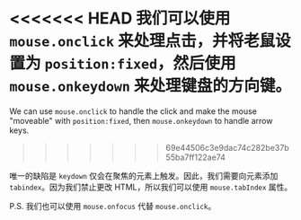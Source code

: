 
<<<<<<< HEAD
我们可以使用 `mouse.onclick` 来处理点击，并将老鼠设置为 `position:fixed`，然后使用 `mouse.onkeydown` 来处理键盘的方向键。
=======
We can use `mouse.onclick` to handle the click and make the mouse "moveable" with `position:fixed`, then `mouse.onkeydown` to handle arrow keys.
>>>>>>> 69e44506c3e9dac74c282be37b55ba7ff122ae74

唯一的缺陷是 `keydown` 仅会在聚焦的元素上触发。因此，我们需要向元素添加 `tabindex`。因为我们禁止更改 HTML，所以我们可以使用 `mouse.tabIndex` 属性。

P.S. 我们也可以使用 `mouse.onfocus` 代替 `mouse.onclick`。
